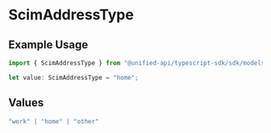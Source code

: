 # ScimAddressType

## Example Usage

```typescript
import { ScimAddressType } from "@unified-api/typescript-sdk/sdk/models/shared";

let value: ScimAddressType = "home";
```

## Values

```typescript
"work" | "home" | "other"
```